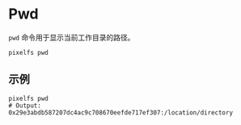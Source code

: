 # Pwd

`pwd` 命令用于显示当前工作目录的路径。

```shell
pixelfs pwd
```

## 示例

```shell
pixelfs pwd
# Output: 0x29e3abdb587207dc4ac9c708670eefde717ef307:/location/directory
```
